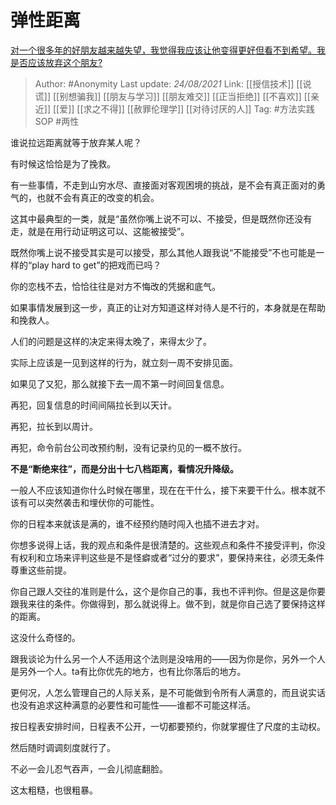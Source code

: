 # 弹性距离
[对一个很多年的好朋友越来越失望，我觉得我应该让他变得更好但看不到希望。我是否应该放弃这个朋友?](https://www.zhihu.com/question/481723585/answer/2077627536)


> Author: #Anonymity 
> Last update: *24/08/2021* 
> Link: [[授信技术]] [[说谎]] [[别想骗我]] [[朋友与学习]] [[朋友难交]] [[正当拒绝]] [[不喜欢]] [[亲近]] [[爱]] [[求之不得]] [[赦罪伦理学]] [[对待讨厌的人]] 
> Tag: #方法实践SOP #两性 
 

谁说拉远距离就等于放弃某人呢？

有时候这恰恰是为了挽救。

有一些事情，不走到山穷水尽、直接面对客观困境的挑战，是不会有真正面对的勇气的，也就不会有真正的改变的机会。

这其中最典型的一类，就是“虽然你嘴上说不可以、不接受，但是既然你还没有走，就是在用行动证明这可以、这能被接受”。

既然你嘴上说不接受其实是可以接受，那么其他人跟我说“不能接受”不也可能是一样的“play hard to get”的把戏而已吗？

你的恋栈不去，恰恰往往是对方不悔改的凭据和底气。

如果事情发展到这一步，真正的让对方知道这样对待人是不行的，本身就是在帮助和挽救人。

人们的问题是这样的决定来得太晚了，来得太少了。

实际上应该是一见到这样的行为，就立刻一周不安排见面。

如果见了又犯，那么就接下去一周不第一时间回复信息。

再犯，回复信息的时间间隔拉长到以天计。

再犯，拉长到以周计。

再犯，命令前台公司改预约制，没有记录约见的一概不放行。

**不是“断绝来往”，而是分出十七八档距离，看情况升降级。**

一般人不应该知道你什么时候在哪里，现在在干什么，接下来要干什么。根本就不该有可以突然袭击和埋伏你的可能性。

你的日程本来就该是满的，谁不经预约随时闯入也插不进去才对。

你想多说得上话，我的观点和条件是很清楚的。这些观点和条件不接受评判，你没有权利和立场来评判这些是不是怪癖或者“过分的要求”，要保持来往，必须无条件尊重这些前提。

你自己跟人交往的准则是什么，这个是你自己的事，我也不评判你。但是这是你要跟我来往的条件。你做得到，那么就说得上。做不到，就是你自己选了要保持这样的距离。

这没什么奇怪的。

跟我谈论为什么另一个人不适用这个法则是没啥用的——因为你是你，另外一个人是另外一个人。ta有比你优先的地方，也有比你落后的地方。

更何况，人怎么管理自己的人际关系，是不可能做到令所有人满意的，而且说实话也没有追求这种满意的必要性和可能性——谁都不可能这样活。

按日程表安排时间，日程表不公开，一切都要预约，你就掌握住了尺度的主动权。

然后随时调调刻度就行了。

不必一会儿忍气吞声，一会儿彻底翻脸。

这太粗糙，也很粗暴。
